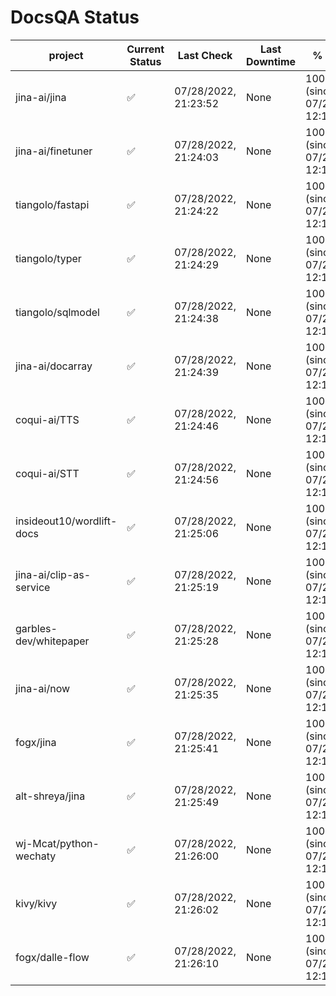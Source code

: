 # DocsQA Status

|         project         |Current Status|     Last Check     |Last Downtime|              % Uptime              |
|-------------------------|--------------|--------------------|-------------|------------------------------------|
|jina-ai/jina             |✅            |07/28/2022, 21:23:52|None         |100.000 (since 07/27/2022, 12:11:57)|
|jina-ai/finetuner        |✅            |07/28/2022, 21:24:03|None         |100.000 (since 07/27/2022, 12:11:57)|
|tiangolo/fastapi         |✅            |07/28/2022, 21:24:22|None         |100.000 (since 07/27/2022, 12:11:57)|
|tiangolo/typer           |✅            |07/28/2022, 21:24:29|None         |100.000 (since 07/27/2022, 12:11:57)|
|tiangolo/sqlmodel        |✅            |07/28/2022, 21:24:38|None         |100.000 (since 07/27/2022, 12:11:57)|
|jina-ai/docarray         |✅            |07/28/2022, 21:24:39|None         |100.000 (since 07/27/2022, 12:11:57)|
|coqui-ai/TTS             |✅            |07/28/2022, 21:24:46|None         |100.000 (since 07/27/2022, 12:11:57)|
|coqui-ai/STT             |✅            |07/28/2022, 21:24:56|None         |100.000 (since 07/27/2022, 12:11:57)|
|insideout10/wordlift-docs|✅            |07/28/2022, 21:25:06|None         |100.000 (since 07/27/2022, 12:11:57)|
|jina-ai/clip-as-service  |✅            |07/28/2022, 21:25:19|None         |100.000 (since 07/27/2022, 12:11:57)|
|garbles-dev/whitepaper   |✅            |07/28/2022, 21:25:28|None         |100.000 (since 07/27/2022, 12:11:57)|
|jina-ai/now              |✅            |07/28/2022, 21:25:35|None         |100.000 (since 07/27/2022, 12:11:57)|
|fogx/jina                |✅            |07/28/2022, 21:25:41|None         |100.000 (since 07/27/2022, 12:11:57)|
|alt-shreya/jina          |✅            |07/28/2022, 21:25:49|None         |100.000 (since 07/27/2022, 12:11:57)|
|wj-Mcat/python-wechaty   |✅            |07/28/2022, 21:26:00|None         |100.000 (since 07/27/2022, 12:11:57)|
|kivy/kivy                |✅            |07/28/2022, 21:26:02|None         |100.000 (since 07/27/2022, 12:11:57)|
|fogx/dalle-flow          |✅            |07/28/2022, 21:26:10|None         |100.000 (since 07/27/2022, 12:11:57)|
